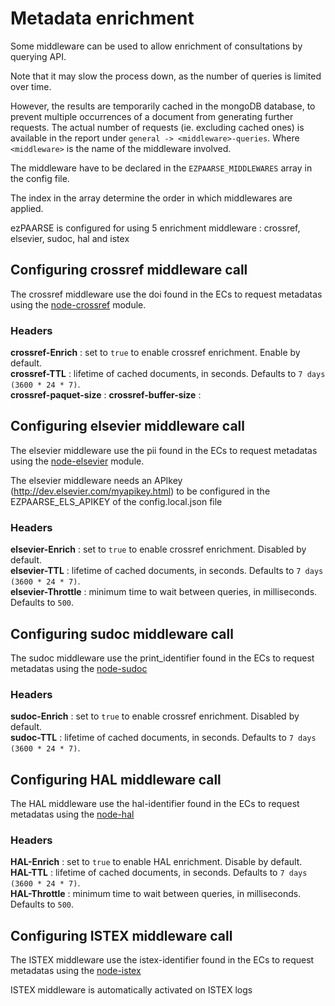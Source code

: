 # Metadata enrichment #

Some middleware can be used to allow enrichment of consultations by querying API.

Note that it may slow the process down, as the number of queries is limited over time.

However, the results are temporarily cached in the mongoDB database, to prevent multiple occurrences of a document from generating further requests. The actual number of requests (ie. excluding cached ones) is available in the report under `general -> <middleware>-queries`. Where `<middleware>` is the name of the middleware involved.

The middleware have to be declared in the `EZPAARSE_MIDDLEWARES` array in the config file.

The index in the array determine the order in which middlewares are applied.

ezPAARSE is configured for using 5 enrichment middleware : crossref, elsevier, sudoc, hal and istex

## Configuring crossref middleware call ##

The crossref middleware use the doi found in the ECs to request metadatas using the [node-crossref](https://www.npmjs.com/package/meta-doi) module.

### Headers ###
**crossref-Enrich** : set to `true` to enable crossref enrichment. Enable by default.  
**crossref-TTL** : lifetime of cached documents, in seconds. Defaults to `7 days (3600 * 24 * 7)`.  
**crossref-paquet-size** :
**crossref-buffer-size** :


## Configuring elsevier middleware call ##

The elsevier middleware use the pii found in the ECs to request metadatas using the [node-elsevier](https://www.npmjs.com/package/meta-els) module.

The elsevier middleware needs an APIkey (http://dev.elsevier.com/myapikey.html) to be configured in the EZPAARSE_ELS_APIKEY of the config.local.json file 

### Headers ###
**elsevier-Enrich** : set to `true` to enable crossref enrichment. Disabled by default.  
**elsevier-TTL** : lifetime of cached documents, in seconds. Defaults to `7 days (3600 * 24 * 7)`.  
**elsevier-Throttle** : minimum time to wait between queries, in milliseconds. Defaults to `500`.  

## Configuring sudoc middleware call ##

The sudoc middleware use the print_identifier found in the ECs to request metadatas using the [node-sudoc](https://www.npmjs.com/package/sudoc)

### Headers ###
**sudoc-Enrich** : set to `true` to enable crossref enrichment. Disabled by default.  
**sudoc-TTL** : lifetime of cached documents, in seconds. Defaults to `7 days (3600 * 24 * 7)`.  


## Configuring HAL middleware call ##

The HAL middleware use the hal-identifier found in the ECs to request metadatas using the [node-hal](https://www.npmjs.com/package/methal)

### Headers ###
**HAL-Enrich** : set to `true` to enable HAL enrichment. Disable by default.  
**HAL-TTL** : lifetime of cached documents, in seconds. Defaults to `7 days (3600 * 24 * 7)`.  
**HAL-Throttle** : minimum time to wait between queries, in milliseconds. Defaults to `500`.  

## Configuring ISTEX middleware call ##

The ISTEX middleware use the istex-identifier found in the ECs to request metadatas using the [node-istex](hhttps://www.npmjs.com/package/node-istex)

ISTEX middleware is automatically activated on ISTEX logs

